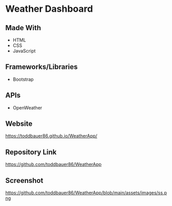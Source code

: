 # Weather Dashboard

## Made With
* HTML
* CSS
* JavaScript

## Frameworks/Libraries
* Bootstrap

## APIs
* OpenWeather


## Website
https://toddbauer86.github.io/WeatherApp/

## Repository Link
https://github.com/toddbauer86/WeatherApp

## Screenshot
https://github.com/toddbauer86/WeatherApp/blob/main/assets/images/ss.png
